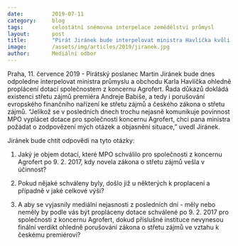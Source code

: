 ```yaml
---
date:         2019-07-11
category:     blog
tags:         celostátní sněmovna interpelace zemědělství průmysl
layout:       post
title:        "Pirát Jiránek bude interpelovat ministra Havlíčka kvůli vyplácení dotací koncernu Agrofert"
image:        /assets/img/articles/2019/jiranek.jpg
author:       Mediální odbor
---
```



Praha, 11. července 2019 - Pirátský poslanec Martin Jiránek bude dnes odpoledne interpelovat ministra průmyslu a obchodu Karla Havlíčka ohledně proplácení dotací společnostem z koncernu Agrofert. Řada důkazů dokládá existenci střetu zájmů premiéra Andreje Babiše, a tedy i porušování evropského finančního nařízení ke střetu zájmů a českého zákona o střetu zájmů. “Jelikož se v posledních dnech trochu nejasně komunikuje povinnost MPO vyplácet dotace pro společnosti koncernu Agrofert, chci pana ministra požádat o zodpovězení mých otázek a objasnění situace,” uvedl Jiránek.

Jiránek bude chtít odpovědi na tyto otázky:

1. Jaký je objem dotací, které MPO schválilo pro společnosti z koncernu Agrofert po 9. 2. 2017, kdy novela zákona o střetu zájmů vešla v účinnost?

2. Pokud nějaké schváleny byly, došlo již u některých k proplacení a případně v jaké celkové výši?

3. A aby se vyjasnily mediální nejasnosti z posledních dní - měly nebo neměly by podle vás být propláceny dotace schválené po 9. 2. 2017 pro společnosti z koncernu Agrofert, dokud příslušné instituce nevynesou finální verdikt ohledně porušování zákona o střetu zájmů ve vztahu k českému premiérovi?
